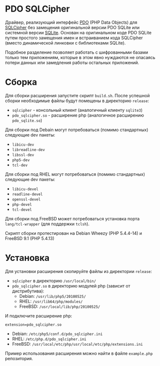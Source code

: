 PDO SQLCipher
=============

Драйвер, реализующий интерфейс [PDO](http://php.net/manual/en/book.pdo.php) (PHP Data Objects) для [SQLCipher](http://sqlcipher.net) без замещения оригинальной версии PDO SQLite или системной версии [SQLite](http://www.sqlite.org/). Основан на оригинальном коде PDO SQLite путем простого замещения имен и встраиванием кода SQLCipher (вместо динамической линковки с библиотеками SQLite).

Подобное разделение позволяет работать с шифрованными базами только тем приложениям, которые в этом явно нуждаются не опасаясь потери данных или замедления работы остальных приложений.

Сборка
======

Для сборки расширения запустите скрипт `build.sh`. После успешной сборки необходимые файлы будут помещены в директорию `release`:

* `sqlcipher` - консольный клиент (аналогичный клиенту `sqlite3`)
* `pdo_sqlcipher.so` - расширение php (аналогичное расширению `pdo_sqlite.so`)

Для сборки под Debain могут потребоваться (помимо стандартных) следующие dev пакеты:

* `libicu-dev`
* `libreadline-dev`
* `libssl-dev`
* `php5-dev`
* `tcl-dev`

Для сборки под RHEL могут потребоваться (помимо стандартных) следующие dev пакеты:

* `libicu-devel`
* `readline-devel`
* `openssl-devel`
* `php-devel`
* `tcl-devel`

Для сборки под FreeBSD может потребоваться установка порта `lang/tcl-wrapper` (для поддержки `tclsh`).

Скрипт сборки протестирован на Debian Wheezy (PHP 5.4.4-14) и FreeBSD 9.1 (PHP 5.4.13)

Установка
=========

Для установки расширения скопируйте файлы из директории `release`:

* `sqlcipher` в директорию `/usr/local/bin/`
* `pdo_sqlcipher.so` в директорию модулей php (зависит от дистрибутива):
  * Debian:  `/usr/lib/php5/20100525/`
  * RHEL:    `/usr/lib64/php/modules/`
  * FreeBSD: `/usr/local/lib/php/20100525/`

И подключите расширение php:

```
extension=pdo_sqlcipher.so
```

* Debian:  `/etc/php5/conf.d/pdo_sqlcipher.ini`
* RHEL:    `/etc/php.d/pdo_sqlcipher.ini`
* FreeBSD: `/usr/local/etc/php/usr/local/etc/php/extensions.ini`

Пример использования расширения можно найти в файле `example.php` репозитория.

